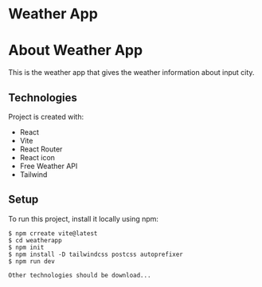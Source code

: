 # Weather App

# About Weather App
This is the weather app that gives the weather information about input city.

## Technologies
Project is created with:
* React 
* Vite
* React Router
* React icon
* Free Weather API
* Tailwind

## Setup
To run this project, install it locally using npm:

```
$ npm crreate vite@latest
$ cd weatherapp
$ npm init
$ npm install -D tailwindcss postcss autoprefixer
$ npm run dev

Other technologies should be download...

```




